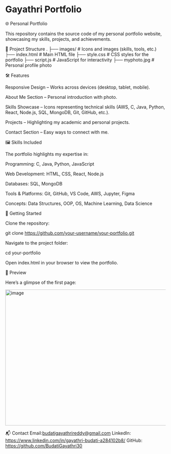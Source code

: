 # Gayathri Portfolio

🌐 Personal Portfolio

This repository contains the source code of my personal portfolio website, showcasing my skills, projects, and achievements.

📂 Project Structure
.
├── images/           # Icons and images (skills, tools, etc.)
├── index.html        # Main HTML file
├── style.css         # CSS styles for the portfolio
├── script.js         # JavaScript for interactivity
├── myphoto.jpg       # Personal profile photo

🛠️ Features

Responsive Design – Works across devices (desktop, tablet, mobile).

About Me Section – Personal introduction with photo.

Skills Showcase – Icons representing technical skills (AWS, C, Java, Python, React, Node.js, SQL, MongoDB, Git, GitHub, etc.).

Projects – Highlighting my academic and personal projects.

Contact Section – Easy ways to connect with me.

🖼️ Skills Included

The portfolio highlights my expertise in:

Programming: C, Java, Python, JavaScript

Web Development: HTML, CSS, React, Node.js

Databases: SQL, MongoDB

Tools & Platforms: Git, GitHub, VS Code, AWS, Jupyter, Figma

Concepts: Data Structures, OOP, OS, Machine Learning, Data Science

🚀 Getting Started

Clone the repository:

git clone https://github.com/your-username/your-portfolio.git


Navigate to the project folder:

cd your-portfolio


Open index.html in your browser to view the portfolio.

📸 Preview

Here’s a glimpse of the first page:

<img width="940" height="427" alt="image" src="https://github.com/user-attachments/assets/8355e92f-20f3-4549-bc8c-e6eb1b0e7d74" />

📬 Contact
Email:budatigayathrireddy@gmail.com
LinkedIn: https://www.linkedin.com/in/gayathri-budati-a284102b8/
GitHub: https://github.com/BudatiGayathri30

